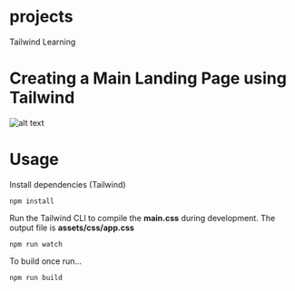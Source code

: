# projects
Tailwind Learning
# Creating a Main Landing Page using Tailwind
![alt text](https://res.cloudinary.com/dz209s6jk/image/upload/q_auto:good,w_900/Challenges/zsudsuxylxq1bnhww45p.jpg)
# Usage

Install dependencies (Tailwind)

```
npm install
```

Run the Tailwind CLI to compile the **main.css** during development. The output file is **assets/css/app.css**

```
npm run watch
```

To build once run...

```
npm run build
